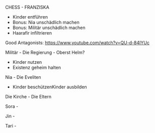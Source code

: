 CHESS - FRANZISKA
- Kinder entführen
- Bonus: Nia unschädlich machen
- Bonus: Militär unschädlich machen
- Haarafir infiltrieren

Good Antagonists: https://www.youtube.com/watch?v=QU-d-84IYUc

Militär - Die Regierung - Oberst Helm?
- Kinder nutzen
- Existenz geheim halten

Nia - Die Eveliten
- Kinder beschützenKinder ausbilden

Die Kirche - Die Eltern

Sora - 

Jin - 

Tari - 
